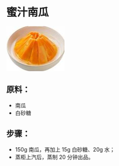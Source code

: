 # 蜜汁南瓜

![蜜汁南瓜](../images/蜜汁南瓜.jpg)

## 原料：

- 南瓜
- 白砂糖

## 步骤：

- 150g 南瓜，再加上 15g 白砂糖、20g 水；
- 蒸柜上汽后，蒸制 20 分钟出品。
